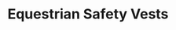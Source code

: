 ---
title: "Equestrian Safety Vests"
excerpt: "Numerical modelling and evaluation of foam and air vest equestrian body protectors."
header:
#   image: /assets/images/headshot_TA_compressed.jpg
  teaser: /assets/images/mfs-teaser.png
gallery:
  - url: /assets/images/unsplash-gallery-image-1.jpg
    image_path: assets/images/unsplash-gallery-image-1-th.jpg
    alt: "placeholder image 1"
  - url: /assets/images/unsplash-gallery-image-2.jpg
    image_path: assets/images/unsplash-gallery-image-2-th.jpg
    alt: "placeholder image 2"
  - url: /assets/images/unsplash-gallery-image-3.jpg
    image_path: assets/images/unsplash-gallery-image-3-th.jpg
    alt: "placeholder image 3"
---